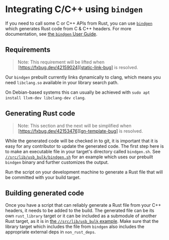 # Integrating C/C++ using `bindgen`

If you need to call some C or C++ APIs from Rust, you can use [`bindgen`] which generates Rust code from C & C++ headers. For more documentation, see [the `bindgen` User Guide](https://rust-lang.github.io/rust-bindgen/).

## Requirements

> Note: This requirement will be lifted when [https://fxbug.dev/42159024][static-link-bug] is resolved.

Our `bindgen` prebuilt currently links dynamically to clang, which means you need `libclang.so` available in your library search path.

On Debian-based systems this can usually be achieved with `sudo apt install llvm-dev libclang-dev clang`.

## Generating Rust code

> Note: This section and the next will be simplified when [https://fxbug.dev/42153476][gn-template-bug] is resolved.

While the generated code will be checked in to git, it is important that it is easy for any contributor to update the generated code. The first step here is to make an executable file in your target's directory called `bindgen.sh`. See [`//src/lib/usb_bulk/bindgen.sh`](https://fuchsia.googlesource.com/fuchsia/+/refs/heads/main/src/lib/usb_bulk/bindgen.sh) for an example which uses our prebuilt `bindgen` binary and further customizes the output.

Run the script on your development machine to generate a Rust file that will be committed with your build target.

## Building generated code

Once you have a script that can reliably generate a Rust file from your C++ headers, it needs to be added to the build. The generated file can be its own `rust_library` target or it can be included as a submodule of another Rust target, as it is in [the `//src/lib/usb_bulk` example](https://fuchsia.googlesource.com/fuchsia/+/refs/heads/main/src/lib/usb_bulk/rust/BUILD.gn). Make sure that the library target which includes the file from `bindgen` also includes the appropriate external deps in `non_rust_deps`.

[`bindgen`]: https://github.com/rust-lang/rust-bindgen
[static-link-bug]: https://bugs.fuchsia.dev/p/fuchsia/issues/detail?id=78852
[gn-template-bug]: https://bugs.fuchsia.dev/p/fuchsia/issues/detail?id=73858
